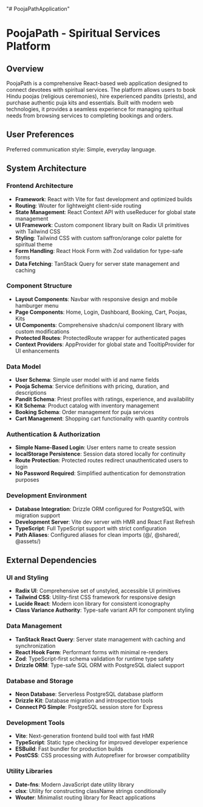 "# PoojaPathApplication" 
# PoojaPath - Spiritual Services Platform

## Overview

PoojaPath is a comprehensive React-based web application designed to connect devotees with spiritual services. The platform allows users to book Hindu poojas (religious ceremonies), hire experienced pandits (priests), and purchase authentic puja kits and essentials. Built with modern web technologies, it provides a seamless experience for managing spiritual needs from browsing services to completing bookings and orders.

## User Preferences

Preferred communication style: Simple, everyday language.

## System Architecture

### Frontend Architecture
- **Framework**: React with Vite for fast development and optimized builds
- **Routing**: Wouter for lightweight client-side routing
- **State Management**: React Context API with useReducer for global state management
- **UI Framework**: Custom component library built on Radix UI primitives with Tailwind CSS
- **Styling**: Tailwind CSS with custom saffron/orange color palette for spiritual theme
- **Form Handling**: React Hook Form with Zod validation for type-safe forms
- **Data Fetching**: TanStack Query for server state management and caching


### Component Structure
- **Layout Components**: Navbar with responsive design and mobile hamburger menu
- **Page Components**: Home, Login, Dashboard, Booking, Cart, Poojas, Kits
- **UI Components**: Comprehensive shadcn/ui component library with custom modifications
- **Protected Routes**: ProtectedRoute wrapper for authenticated pages
- **Context Providers**: AppProvider for global state and TooltipProvider for UI enhancements

### Data Model
- **User Schema**: Simple user model with id and name fields
- **Pooja Schema**: Service definitions with pricing, duration, and descriptions
- **Pandit Schema**: Priest profiles with ratings, experience, and availability
- **Kit Schema**: Product catalog with inventory management
- **Booking Schema**: Order management for puja services
- **Cart Management**: Shopping cart functionality with quantity controls

### Authentication & Authorization
- **Simple Name-Based Login**: User enters name to create session
- **localStorage Persistence**: Session data stored locally for continuity
- **Route Protection**: Protected routes redirect unauthenticated users to login
- **No Password Required**: Simplified authentication for demonstration purposes

### Development Environment
- **Database Integration**: Drizzle ORM configured for PostgreSQL with migration support
- **Development Server**: Vite dev server with HMR and React Fast Refresh
- **TypeScript**: Full TypeScript support with strict configuration
- **Path Aliases**: Configured aliases for clean imports (@/, @shared/, @assets/)

## External Dependencies

### UI and Styling
- **Radix UI**: Comprehensive set of unstyled, accessible UI primitives
- **Tailwind CSS**: Utility-first CSS framework for responsive design
- **Lucide React**: Modern icon library for consistent iconography
- **Class Variance Authority**: Type-safe variant API for component styling

### Data Management
- **TanStack React Query**: Server state management with caching and synchronization
- **React Hook Form**: Performant forms with minimal re-renders
- **Zod**: TypeScript-first schema validation for runtime type safety
- **Drizzle ORM**: Type-safe SQL ORM with PostgreSQL dialect support

### Database and Storage
- **Neon Database**: Serverless PostgreSQL database platform
- **Drizzle Kit**: Database migration and introspection tools
- **Connect PG Simple**: PostgreSQL session store for Express

### Development Tools
- **Vite**: Next-generation frontend build tool with fast HMR
- **TypeScript**: Static type checking for improved developer experience
- **ESBuild**: Fast bundler for production builds
- **PostCSS**: CSS processing with Autoprefixer for browser compatibility

### Utility Libraries
- **Date-fns**: Modern JavaScript date utility library
- **clsx**: Utility for constructing className strings conditionally
- **Wouter**: Minimalist routing library for React applications
